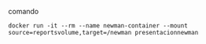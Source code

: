 comando

`docker run -it --rm --name newman-container --mount source=reportsvolume,target=/newman presentacionnewman`
